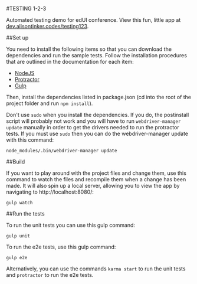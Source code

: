 #TESTING 1-2-3

Automated testing demo for edUI conference. View this fun, little app at [dev.alisontinker.codes/testing123](http://www.dev.alisontinker.codes/testing123).

##Set up

You need to install the following items so that you can download the dependencies and run the sample tests. Follow the installation procedures that are outlined in the documentation for each item:

- [NodeJS](https://nodejs.org)
- [Protractor](http://www.protractortest.org/)
- [Gulp](http://gulpjs.com/)

Then, install the dependencies listed in package.json (cd into the root of the project folder and run `npm install`). 

Don't use `sudo` when you install the dependencies. If you do, the postinstall script will probably not work and you will have to run `webdriver-manager update` manually in order to get the drivers needed to run the protractor tests. If you must use `sudo` then you can do the webdriver-manager update with this command:

	node_modules/.bin/webdriver-manager update

##Build

If you want to play around with the project files and change them, use this command to watch the files and recompile them when a change has been made. It will also spin up a local server, allowing you to view the app by navigating to http://localhost:8080/:

	gulp watch

##Run the tests

To run the unit tests you can use this gulp command:
	
	gulp unit

To run the e2e tests, use this gulp command:

	gulp e2e

Alternatively, you can use the commands `karma start` to run the unit tests and `protractor` to run the e2e tests. 


